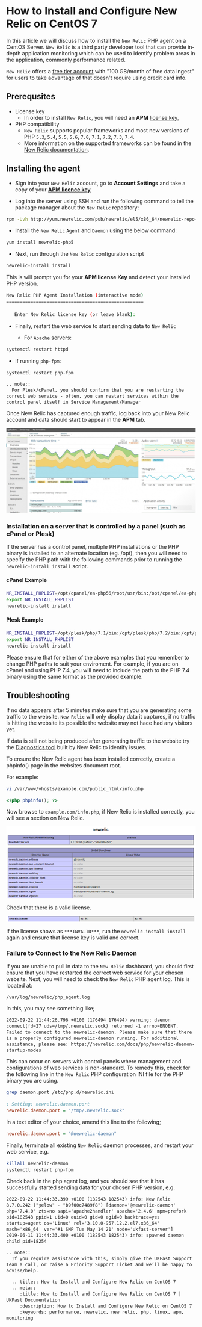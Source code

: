 # How to Install and Configure New Relic on CentOS 7

In this article we will discuss how to install the `New Relic` PHP agent on a CentOS Server. `New Relic` is a third party developer tool that can provide in-depth application monitoring which can be used to identify problem areas in the application, commonly performance related.

`New Relic` offers a [free tier account](https://newrelic.com/signup/) with "100 GB/month of free data ingest" for users to take advantage of that doesn't require using credit card info.

## Prerequsites 

- License key 
  - In order to install `New Relic`, you will need an **APM** [license key.](https://docs.newrelic.com/docs/accounts/install-new-relic/account-setup/license-key) 
- PHP compatibility 
  - `New Relic` supports popular frameworks and most new versions of PHP `5.3`, `5.4`, `5.5`, `5.6`, `7.0`, `7.1`, `7.2`, `7.3`, `7.4`.
  - More information on the supported frameworks can be found in the [New Relic documentation](https://docs.newrelic.com/docs/agents/php-agent/getting-started/php-agent-compatibility-requirements).

## Installing the agent

- Sign into your `New Relic` account, go to **Account Settings** and take a copy of your [**APM licence key**](https://docs.newrelic.com/docs/accounts/accounts-billing/account-setup/new-relic-license-key)

- Log into the server using SSH and run the following command to tell the package manager about the `New Relic` repository:

```bash
rpm -Uvh http://yum.newrelic.com/pub/newrelic/el5/x86_64/newrelic-repo-5-3.noarch.rpm
```

- Install the `New Relic` `Agent` and `Daemon` using the below command:

```bash
yum install newrelic-php5
```

- Next, run through the `New Relic` configuration script

```bash
newrelic-install install
```
 
This is will prompt you for your **APM license Key** and detect your installed PHP version.

```bash
New Relic PHP Agent Installation (interactive mode)
===================================================

   Enter New Relic license key (or leave blank):
```

- Finally, restart the web service to start sending data to `New Relic`

  - For `Apache` servers:

```bash
systemctl restart httpd
```

  - If running `php-fpm`:

```bash
systemctl restart php-fpm
```

```eval_rst
.. note::
  For Plesk/cPanel, you should confirm that you are restarting the correct web service - often, you can restart services within the control panel itself in Service Management/Manager
```

Once New Relic has captured enough traffic, log back into your New Relic account and data should start to appear in the **APM** tab.

![New Relic Graph](files/newrelic-graph.PNG)

### Installation on a server that is controlled by a panel (such as cPanel or Plesk)

If the server has a control panel, multiple PHP installations or the PHP binary is installed to an alternate location (eg. /opt), then you will need to specify the PHP path with the following commands prior to running the `newrelic-install install` script.

#### cPanel Example

```bash
NR_INSTALL_PHPLIST=/opt/cpanel/ea-php56/root/usr/bin:/opt/cpanel/ea-php71/root/usr/bin:/opt/cpanel/ea-php70/root/usr/bin:/opt/cpanel/ea-php73/root/usr/bin
export NR_INSTALL_PHPLIST
newrelic-install install
```

#### Plesk Example

```bash
NR_INSTALL_PHPLIST=/opt/plesk/php/7.1/bin:/opt/plesk/php/7.2/bin:/opt/plesk/php/7.3/bin
export NR_INSTALL_PHPLIST
newrelic-install install
```

Please ensure that for either of the above examples that you remember to change PHP paths to suit your enviroment. For example, if you are on cPanel and using PHP 7.4, you will need to include the path to the PHP 7.4 binary using the same format as the provided example.

## Troubleshooting

If no data appears after 5 minutes make sure that you are generating some traffic to the website. `New Relic` will only display data it captures, if no traffic is hitting the website its possible the website may not hace had any visitors yet. 

If data is still not being produced after generating traffic to the website try the [Diagnostics tool](https://docs.newrelic.com/docs/using-new-relic/cross-product-functions/troubleshooting/new-relic-diagnostics) built by New Relic to identify issues.

To ensure the New Relic agent has been installed correctly, create a phpinfo() page in the websites document root.

For example:

```bash
vi /var/www/vhosts/example.com/public_html/info.php
```

```php
<?php phpinfo(); ?>
```

Now browse to `example.com/info.php`, if New Relic is installed correctly, you will see a section on New Relic.

![php-info page](files/newrelic-phpinfo.PNG)

Check that there is a valid license. 

![php-info licence](files/newrelic-license.PNG)

If the license shows as `***INVALID***`, run the `newrelic-install install` again and ensure that license key is valid and correct.

### Failure to Connect to the New Relic Daemon

If you are unable to pull in data to the `New Relic` dashboard, you should first ensure that you have restarted the correct web service for your chosen website. Next, you will need to check the `New Relic` PHP agent log. This is located at:

```
/var/log/newrelic/php_agent.log
```

In this, you may see something like;

```
2022-09-22 11:44:26.796 +0100 (176494 176494) warning: daemon connect(fd=27 uds=/tmp/.newrelic.sock) returned -1 errno=ENOENT. Failed to connect to the newrelic-daemon. Please make sure that there is a properly configured newrelic-daemon running. For additional assistance, please see: https://newrelic.com/docs/php/newrelic-daemon-startup-modes
```

This can occur on servers with control panels where management and configurations of web services is non-standard. To remedy this, check for the following line in the `New Relic` PHP configuration INI file for the PHP binary you are using.

```bash
grep daemon.port /etc/php.d/newrelic.ini
```

```ini
; Setting: newrelic.daemon.port
newrelic.daemon.port = "/tmp/.newrelic.sock"
```

In a text editor of your choice, amend this line to the following;

```ini
newrelic.daemon.port = "@newrelic-daemon"
```

Finally, terminate all existing `New Relic` daemon processes, and restart your web service, e.g.

```bash
killall newrelic-daemon
systemctl restart php-fpm
```

Check back in the php agent log, and you should see that it has successfully started sending data for your chosen PHP version, e.g.

```
2022-09-22 11:44:33.399 +0100 (182543 182543) info: New Relic 8.7.0.242 ("ȝelow" - "b9f00c7489f8") [daemon='@newrelic-daemon' php='7.4.0' zts=no sapi='apache2handler' apache='2.4.6' mpm=prefork pid=182543 ppid=1 uid=0 euid=0 gid=0 egid=0 backtrace=yes startup=agent os='Linux' rel='3.10.0-957.12.2.el7.x86_64' mach='x86_64' ver='#1 SMP Tue May 14 21' node='ukfast-server']
2019-06-11 11:44:33.400 +0100 (182543 182543) info: spawned daemon child pid=18254
```

```eval_rst
.. note::
  If you require assistance with this, simply give the UKFast Support Team a call, or raise a Priority Support Ticket and we’ll be happy to advise/help.
```

```eval_rst
  .. title:: How to Install and Configure New Relic on CentOS 7
  .. meta::
     :title: How to Install and Configure New Relic on CentOS 7 | UKFast Documentation
     :description: How to Install and Configure New Relic on CentOS 7
     :keywords: performance, newrelic, new relic, php, linux, apm, monitoring
```
